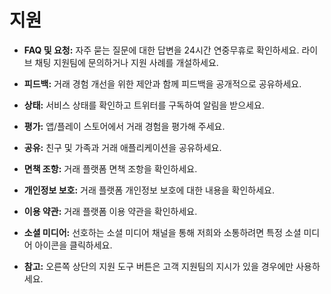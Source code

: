 # **지원**

- **FAQ 및 요청:** 자주 묻는 질문에 대한 답변을 24시간 연중무휴로 확인하세요. 라이브 채팅 지원팀에 문의하거나 지원 사례를 개설하세요.
- **피드백:** 거래 경험 개선을 위한 제안과 함께 피드백을 공개적으로 공유하세요.
- **상태:** 서비스 상태를 확인하고 트위터를 구독하여 알림을 받으세요.
- **평가:** 앱/플레이 스토어에서 거래 경험을 평가해 주세요.
- **공유:** 친구 및 가족과 거래 애플리케이션을 공유하세요.
- **면책 조항:** 거래 플랫폼 면책 조항을 확인하세요.
- **개인정보 보호:** 거래 플랫폼 개인정보 보호에 대한 내용을 확인하세요.
- **이용 약관:** 거래 플랫폼 이용 약관을 확인하세요.
- **소셜 미디어:** 선호하는 소셜 미디어 채널을 통해 저희와 소통하려면 특정 소셜 미디어 아이콘을 클릭하세요.

- **참고:** 오른쪽 상단의 지원 도구 버튼은 고객 지원팀의 지시가 있을 경우에만 사용하세요.

